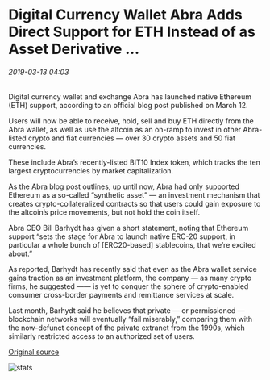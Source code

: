 # Digital Currency Wallet Abra Adds Direct Support for ETH Instead of as Asset Derivative ...

###### 2019-03-13 04:03

Digital currency wallet and exchange Abra has launched native Ethereum (ETH) support, according to an official blog post published on March 12.

Users will now be able to receive, hold, sell and buy ETH directly from the Abra wallet, as well as use the altcoin as an on-ramp to invest in other Abra-listed crypto and fiat currencies — over 30 crypto assets and 50 fiat currencies.

These include Abra’s recently-listed BIT10 Index token, which tracks the ten largest cryptocurrencies by market capitalization.

As the Abra blog post outlines, up until now, Abra had only supported Ethereum as a so-called “synthetic asset” — an investment mechanism that creates crypto-collateralized contracts so that users could gain exposure to the altcoin’s price movements, but not hold the coin itself.

Abra CEO Bill Barhydt has given a short statement, noting that Ethereum support “sets the stage for Abra to launch native ERC-20 support, in particular a whole bunch of \[ERC20-based\] stablecoins, that we’re excited about.”

As reported, Barhydt has recently said that even as the Abra wallet service gains traction as an investment platform, the company — as many crypto firms, he suggested —— is yet to conquer the sphere of crypto-enabled consumer cross-border payments and remittance services at scale.

Last month, Barhydt said he believes that private — or permissioned — blockchain networks will eventually “fail miserably,” comparing them with the now-defunct concept of the private extranet from the 1990s, which similarly restricted access to an authorized set of users.

[Original source](https://cointelegraph.com/news/digital-currency-wallet-abra-adds-direct-support-for-eth-instead-of-as-asset-derivative)

![stats](https://c.statcounter.com/11760860/0/a89fa40b/1/ "stats")